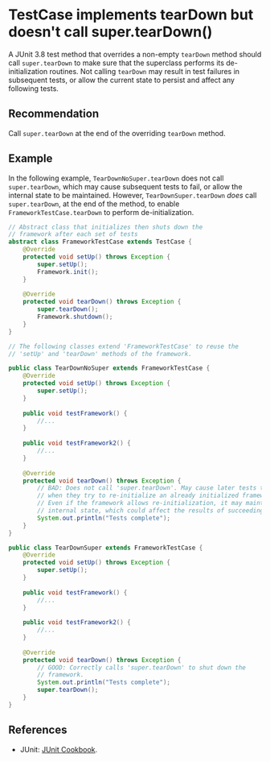 # TestCase implements tearDown but doesn't call super.tearDown()
A JUnit 3.8 test method that overrides a non-empty `tearDown` method should call `super.tearDown` to make sure that the superclass performs its de-initialization routines. Not calling `tearDown` may result in test failures in subsequent tests, or allow the current state to persist and affect any following tests.


## Recommendation
Call `super.tearDown` at the end of the overriding `tearDown` method.


## Example
In the following example, `TearDownNoSuper.tearDown` does not call `super.tearDown`, which may cause subsequent tests to fail, or allow the internal state to be maintained. However, `TearDownSuper.tearDown` *does* call `super.tearDown`, at the end of the method, to enable `FrameworkTestCase.tearDown` to perform de-initialization.


```java
// Abstract class that initializes then shuts down the
// framework after each set of tests
abstract class FrameworkTestCase extends TestCase {
	@Override
	protected void setUp() throws Exception {
		super.setUp();
		Framework.init();
	}
	
	@Override
	protected void tearDown() throws Exception {
		super.tearDown();
		Framework.shutdown();
	}
}

// The following classes extend 'FrameworkTestCase' to reuse the
// 'setUp' and 'tearDown' methods of the framework.

public class TearDownNoSuper extends FrameworkTestCase {
	@Override
	protected void setUp() throws Exception {
		super.setUp();
	}
	
	public void testFramework() {
		//...
	}
	
	public void testFramework2() {
		//...
	}
	
	@Override
	protected void tearDown() throws Exception {
		// BAD: Does not call 'super.tearDown'. May cause later tests to fail
		// when they try to re-initialize an already initialized framework.
		// Even if the framework allows re-initialization, it may maintain the
		// internal state, which could affect the results of succeeding tests.
		System.out.println("Tests complete");
	}
}

public class TearDownSuper extends FrameworkTestCase {
	@Override
	protected void setUp() throws Exception {
		super.setUp();
	}
	
	public void testFramework() {
		//...
	}
	
	public void testFramework2() {
		//...
	}
	
	@Override
	protected void tearDown() throws Exception {
		// GOOD: Correctly calls 'super.tearDown' to shut down the
		// framework.
		System.out.println("Tests complete");
		super.tearDown();
	}
}
```

## References
* JUnit: [JUnit Cookbook](http://junit.sourceforge.net/junit3.8.1/doc/cookbook/cookbook.htm).
